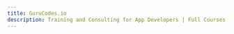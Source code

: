 ```yaml
---
title: GuruCodes.io
description: Training and Consulting for App Developers | Full Courses, Video Lessons, Chat, and More
---
```

